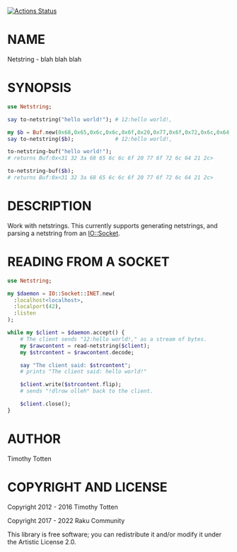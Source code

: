 [![Actions Status](https://github.com/raku-community-modules/Netstring/actions/workflows/test.yml/badge.svg)](https://github.com/raku-community-modules/Netstring/actions)

NAME
====

Netstring - blah blah blah

SYNOPSIS
========

```raku
use Netstring;

say to-netstring("hello world!"); # 12:hello world!,

my $b = Buf.new(0x68,0x65,0x6c,0x6c,0x6f,0x20,0x77,0x6f,0x72,0x6c,0x64,0x21);
say to-netstring($b);             # 12:hello world!,

to-netstring-buf("hello world!");
# returns Buf:0x<31 32 3a 68 65 6c 6c 6f 20 77 6f 72 6c 64 21 2c>

to-netstring-buf($b);
# returns Buf:0x<31 32 3a 68 65 6c 6c 6f 20 77 6f 72 6c 64 21 2c>
```

DESCRIPTION
===========

Work with netstrings. This currently supports generating netstrings, and parsing a netstring from an [IO::Socket](https://docs.raku.org/type/IO::Socket).

READING FROM A SOCKET
=====================

```raku
use Netstring;

my $daemon = IO::Socket::INET.new(
  :localhost<localhost>,
  :localport(42),
  :listen
);

while my $client = $daemon.accept() {
    # The client sends "12:hello world!," as a stream of bytes.
    my $rawcontent = read-netstring($client);
    my $strcontent = $rawcontent.decode;

    say "The client said: $strcontent";
    # prints "The client said: hello world!"

    $client.write($strcontent.flip);
    # sends "!dlrow olleh" back to the client.

    $client.close();
}
```

AUTHOR
======

Timothy Totten

COPYRIGHT AND LICENSE
=====================

Copyright 2012 - 2016 Timothy Totten

Copyright 2017 - 2022 Raku Community

This library is free software; you can redistribute it and/or modify it under the Artistic License 2.0.

